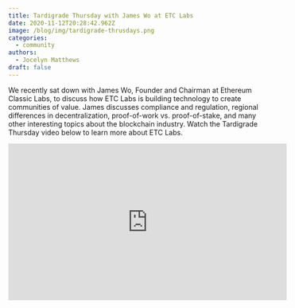 ```yaml
---
title: Tardigrade Thursday with James Wo at ETC Labs
date: 2020-11-12T20:28:42.962Z
image: /blog/img/tardigrade-thrusdays.png
categories:
  - community
authors:
  - Jocelyn Matthews
draft: false
---
```

We recently sat down with James Wo, Founder and Chairman at Ethereum Classic Labs, to discuss how ETC Labs is building technology to create communities of value. James discusses compliance and regulation, regional differences in decentralization, proof-of-work vs. proof-of-stake, and many other interesting topics about the blockchain industry. Watch the Tardigrade Thursday video below to learn more about ETC Labs.

<iframe width="560" height="315" src="https://www.youtube.com/embed/CmP6rqnn3bg" frameborder="0" allow="accelerometer; autoplay; clipboard-write; encrypted-media; gyroscope; picture-in-picture" allowfullscreen></iframe>